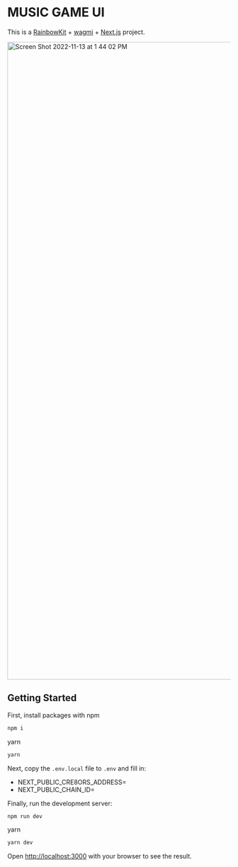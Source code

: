 # MUSIC GAME UI

This is a [RainbowKit](https://rainbowkit.com) + [wagmi](https://wagmi.sh) + [Next.js](https://nextjs.org/) project.

<img width="1439" alt="Screen Shot 2022-11-13 at 1 44 02 PM" src="https://user-images.githubusercontent.com/23249402/201533339-9444c54c-7d17-4b70-b432-bfc0d9eb9469.png">

## Getting Started

First, install packages with
npm

```bash
npm i
```

yarn

```bash
yarn
```

Next, copy the `.env.local` file to `.env` and fill in:

- NEXT_PUBLIC_CRE8ORS_ADDRESS=
- NEXT_PUBLIC_CHAIN_ID=

Finally, run the development server:

```bash
npm run dev
```

yarn

```bash
yarn dev
```

Open [http://localhost:3000](http://localhost:3000) with your browser to see the result.
